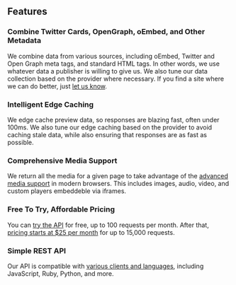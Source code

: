 ## Features

### Combine Twitter Cards, OpenGraph, oEmbed, and Other Metadata

We combine data from various sources, including oEmbed, Twitter and Open Graph meta tags, and standard HTML tags. In other words, we use whatever data a publisher is willing to give us. We also tune our data collection based on the provider where necessary. If you find a site where we can do better, just [let us know][support].

### Intelligent Edge Caching

We edge cache preview data, so responses are blazing fast, often under 100ms. We also tune our edge caching based on the provider to avoid caching stale data, while also ensuring that responses are as fast as possible.

### Comprehensive Media Support

We return all the media for a given page to take advantage of the [advanced media support][] in modern browsers. This includes images, audio, video, and custom players embeddeble via iframes.

### Free To Try, Affordable Pricing

You can [try the API][try] for free, up to 100 requests per month. After that, [pricing starts at $25 per month][try] for up to 15,000 requests.

### Simple REST API

Our API is compatible with [various clients and languages][clients], including JavaScript, Ruby, Python, and more.

[try]: https://rapidapi.com/dashkite-dashkite-default/api/link-preview2/pricing
[advanced media support]: https://developer.mozilla.org/en-US/docs/Web/Media/Formats
[support]: https://rapidapi.com/dashkite-dashkite-default/api/link-preview2/discussions
[clients]: https://rapidapi.com/dashkite-dashkite-default/api/link-preview2/endpoints
